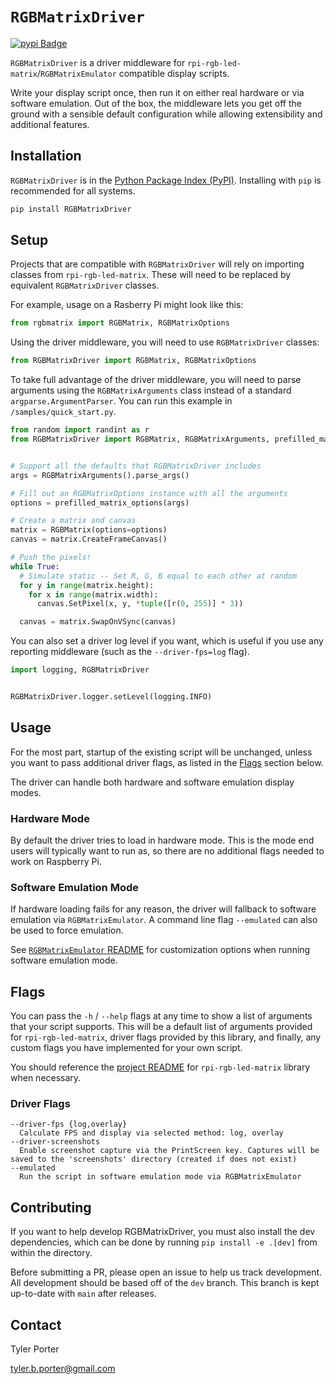 # `RGBMatrixDriver`

[![pypi Badge](https://img.shields.io/pypi/v/RGBMatrixDriver)](https://pypi.org/project/RGBMatrixDriver/)

`RGBMatrixDriver` is a driver middleware for `rpi-rgb-led-matrix`/`RGBMatrixEmulator` compatible display scripts.

Write your display script once, then run it on either real hardware or via software emulation. Out of the box, the middleware lets you get off the ground with a sensible default configuration while allowing extensibility and additional features.

## Installation

`RGBMatrixDriver` is in the [Python Package Index (PyPI)](http://pypi.python.org/pypi/RGBMatrixDriver/).
Installing with `pip` is recommended for all systems.

```sh
pip install RGBMatrixDriver
```

## Setup

Projects that are compatible with `RGBMatrixDriver` will rely on importing classes from `rpi-rgb-led-matrix`. These will need to be replaced by equivalent `RGBMatrixDriver` classes.

For example, usage on a Rasberry Pi might look like this:

```python
from rgbmatrix import RGBMatrix, RGBMatrixOptions
```

Using the driver middleware, you will need to use `RGBMatrixDriver` classes:

```python
from RGBMatrixDriver import RGBMatrix, RGBMatrixOptions
```

To take full advantage of the driver middleware, you will need to parse arguments using the `RGBMatrixArguments` class instead of a standard `argparse.ArgumentParser`. You can run this example in `/samples/quick_start.py`.

```python
from random import randint as r
from RGBMatrixDriver import RGBMatrix, RGBMatrixArguments, prefilled_matrix_options


# Support all the defaults that RGBMatrixDriver includes
args = RGBMatrixArguments().parse_args()

# Fill out an RGBMatrixOptions instance with all the arguments
options = prefilled_matrix_options(args)

# Create a matrix and canvas
matrix = RGBMatrix(options=options)
canvas = matrix.CreateFrameCanvas()

# Push the pixels!
while True:
  # Simulate static -- Set R, G, B equal to each other at random
  for y in range(matrix.height):
    for x in range(matrix.width):
      canvas.SetPixel(x, y, *tuple([r(0, 255)] * 3))

  canvas = matrix.SwapOnVSync(canvas)
```

You can also set a driver log level if you want, which is useful if you use any reporting middleware (such as the `--driver-fps=log` flag).

```python
import logging, RGBMatrixDriver


RGBMatrixDriver.logger.setLevel(logging.INFO)
```

## Usage

For the most part, startup of the existing script will be unchanged, unless you want to pass additional driver flags, as listed in the [Flags](#flags) section below.

The driver can handle both hardware and software emulation display modes.

### Hardware Mode

By default the driver tries to load in hardware mode. This is the mode end users will typically want to run as, so there are no additional flags needed to work on Raspberry Pi.

### Software Emulation Mode

If hardware loading fails for any reason, the driver will fallback to software emulation via `RGBMatrixEmulator`. A command line flag `--emulated` can also be used to force emulation.

See [`RGBMatrixEmulator` README](https://github.com/ty-porter/RGBMatrixEmulator/blob/main/README.md) for customization options when running software emulation mode.

## Flags

You can pass the `-h` / `--help` flags at any time to show a list of arguments that your script supports. This will be a default list of arguments provided for `rpi-rgb-led-matrix`, driver flags provided by this library, and finally, any custom flags you have implemented for your own script.

You should reference the [project README](https://github.com/hzeller/rpi-rgb-led-matrix/blob/master/README.md) for `rpi-rgb-led-matrix` library when necessary.

### Driver Flags

```
--driver-fps {log,overlay}
  Calculate FPS and display via selected method: log, overlay
--driver-screenshots
  Enable screenshot capture via the PrintScreen key. Captures will be saved to the 'screenshots' directory (created if does not exist)
--emulated
  Run the script in software emulation mode via RGBMatrixEmulator
```

## Contributing
If you want to help develop RGBMatrixDriver, you must also install the dev dependencies, which can be done by running `pip install -e .[dev]` from within the directory.

Before submitting a PR, please open an issue to help us track development. All development should be based off of the `dev` branch. This branch is kept up-to-date with `main` after releases. 

## Contact

Tyler Porter

tyler.b.porter@gmail.com
